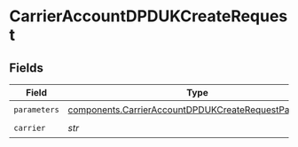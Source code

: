 # CarrierAccountDPDUKCreateRequest


## Fields

| Field                                                                                                                          | Type                                                                                                                           | Required                                                                                                                       | Description                                                                                                                    |
| ------------------------------------------------------------------------------------------------------------------------------ | ------------------------------------------------------------------------------------------------------------------------------ | ------------------------------------------------------------------------------------------------------------------------------ | ------------------------------------------------------------------------------------------------------------------------------ |
| `parameters`                                                                                                                   | [components.CarrierAccountDPDUKCreateRequestParameters](../../models/components/carrieraccountdpdukcreaterequestparameters.md) | :heavy_check_mark:                                                                                                             | N/A                                                                                                                            |
| `carrier`                                                                                                                      | *str*                                                                                                                          | :heavy_check_mark:                                                                                                             | N/A                                                                                                                            |